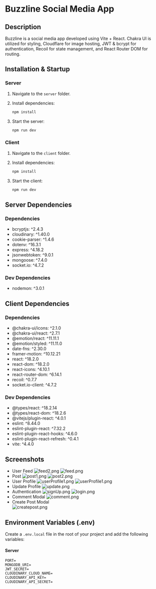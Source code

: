 # Buzzline Social Media App

## Description

Buzzline is a social media app developed using Vite + React. Chakra UI is utilized for styling, Cloudflare for image hosting, JWT & bcrypt for authentication, Recoil for state management, and React Router DOM for routing.

## Installation & Startup

### Server

1. Navigate to the `server` folder.
2. Install dependencies:

   ```bash
   npm install
   ```

3. Start the server:

   ```bash
   npm run dev
   ```

### Client

1. Navigate to the `client` folder.
2. Install dependencies:

   ```bash
   npm install
   ```

3. Start the client:

   ```bash
   npm run dev
   ```

## Server Dependencies

### Dependencies

- bcryptjs: ^2.4.3
- cloudinary: ^1.40.0
- cookie-parser: ^1.4.6
- dotenv: ^16.3.1
- express: ^4.18.2
- jsonwebtoken: ^9.0.1
- mongoose: ^7.4.0
- socket.io: ^4.7.2

### Dev Dependencies

- nodemon: ^3.0.1

## Client Dependencies

### Dependencies

- @chakra-ui/icons: ^2.1.0
- @chakra-ui/react: ^2.7.1
- @emotion/react: ^11.11.1
- @emotion/styled: ^11.11.0
- date-fns: ^2.30.0
- framer-motion: ^10.12.21
- react: ^18.2.0
- react-dom: ^18.2.0
- react-icons: ^4.10.1
- react-router-dom: ^6.14.1
- recoil: ^0.7.7
- socket.io-client: ^4.7.2

### Dev Dependencies

- @types/react: ^18.2.14
- @types/react-dom: ^18.2.6
- @vitejs/plugin-react: ^4.0.1
- eslint: ^8.44.0
- eslint-plugin-react: ^7.32.2
- eslint-plugin-react-hooks: ^4.6.0
- eslint-plugin-react-refresh: ^0.4.1
- vite: ^4.4.0

## Screenshots

- User Feed
  ![feed2.png](https://i.postimg.cc/V6NFBJp8/feed2.png)
  ![feed.png](https://i.postimg.cc/FKpZLyPp/feed1.png)
- Post
  ![post1.png](https://i.postimg.cc/j2pQbZ5x/post1.png)
  ![post2.png](https://i.postimg.cc/DZfxjjWR/post2.png)
- User Profile
  ![userProfile1.png](https://i.postimg.cc/7Zyd1NVr/user-Profile1.png)
  ![userProfile1.png](https://i.postimg.cc/KvTCgWt5/user-Profile2.png)
- Update Profile
  ![update.png](https://i.postimg.cc/Jh5TQVhb/update-Profile.png)
- Authentication
  ![signUp.png](https://i.postimg.cc/YSHngqtr/signUp.png)
  ![login.png](https://i.postimg.cc/y89pkS4p/login.png)
- Comment Modal
  ![comment.png](https://i.postimg.cc/L6JbFbyp/comment-Modal.png)
- Create Post Modal <br>
  ![createpost.png](https://i.postimg.cc/NfZPskVr/create-Post-Modal.png)

## Environment Variables (.env)

Create a `.env.local` file in the root of your project and add the following variables:

#### Server

```env
PORT=
MONGODB_URI=
JWT_SECRET=
CLOUDINARY_CLOUD_NAME=
CLOUDINARY_API_KEY=
CLOUDINARY_API_SECRET=
```
